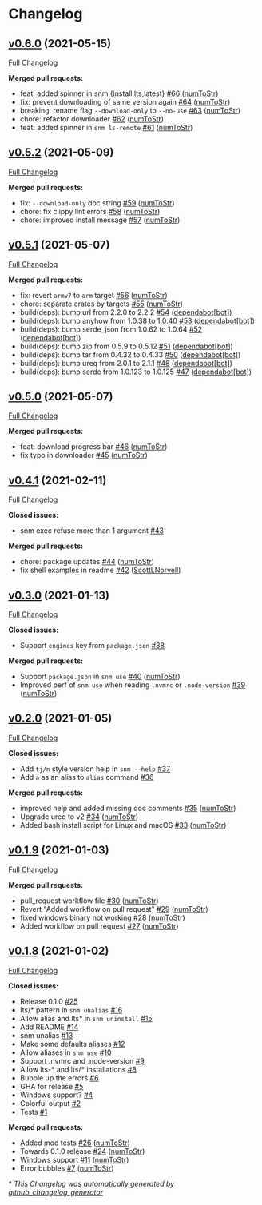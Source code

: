 # Changelog

## [v0.6.0](https://github.com/numtostr/snm/tree/v0.6.0) (2021-05-15)

[Full Changelog](https://github.com/numtostr/snm/compare/v0.5.2...v0.6.0)

**Merged pull requests:**

- feat: added spinner in snm {install,lts,latest} [\#66](https://github.com/numToStr/snm/pull/66) ([numToStr](https://github.com/numToStr))
- fix: prevent downloading of same version again [\#64](https://github.com/numToStr/snm/pull/64) ([numToStr](https://github.com/numToStr))
- breaking: rename flag `--download-only` to `--no-use` [\#63](https://github.com/numToStr/snm/pull/63) ([numToStr](https://github.com/numToStr))
- chore: refactor downloader [\#62](https://github.com/numToStr/snm/pull/62) ([numToStr](https://github.com/numToStr))
- feat: added spinner in `snm ls-remote` [\#61](https://github.com/numToStr/snm/pull/61) ([numToStr](https://github.com/numToStr))

## [v0.5.2](https://github.com/numtostr/snm/tree/v0.5.2) (2021-05-09)

[Full Changelog](https://github.com/numtostr/snm/compare/v0.5.1...v0.5.2)

**Merged pull requests:**

- fix: `--download-only` doc string [\#59](https://github.com/numToStr/snm/pull/59) ([numToStr](https://github.com/numToStr))
- chore: fix clippy lint errors [\#58](https://github.com/numToStr/snm/pull/58) ([numToStr](https://github.com/numToStr))
- chore: improved install message [\#57](https://github.com/numToStr/snm/pull/57) ([numToStr](https://github.com/numToStr))

## [v0.5.1](https://github.com/numtostr/snm/tree/v0.5.1) (2021-05-07)

[Full Changelog](https://github.com/numtostr/snm/compare/v0.5.0...v0.5.1)

**Merged pull requests:**

- fix: revert `armv7` to `arm` target [\#56](https://github.com/numToStr/snm/pull/56) ([numToStr](https://github.com/numToStr))
- chore: separate crates by targets [\#55](https://github.com/numToStr/snm/pull/55) ([numToStr](https://github.com/numToStr))
- build\(deps\): bump url from 2.2.0 to 2.2.2 [\#54](https://github.com/numToStr/snm/pull/54) ([dependabot[bot]](https://github.com/apps/dependabot))
- build\(deps\): bump anyhow from 1.0.38 to 1.0.40 [\#53](https://github.com/numToStr/snm/pull/53) ([dependabot[bot]](https://github.com/apps/dependabot))
- build\(deps\): bump serde\_json from 1.0.62 to 1.0.64 [\#52](https://github.com/numToStr/snm/pull/52) ([dependabot[bot]](https://github.com/apps/dependabot))
- build\(deps\): bump zip from 0.5.9 to 0.5.12 [\#51](https://github.com/numToStr/snm/pull/51) ([dependabot[bot]](https://github.com/apps/dependabot))
- build\(deps\): bump tar from 0.4.32 to 0.4.33 [\#50](https://github.com/numToStr/snm/pull/50) ([dependabot[bot]](https://github.com/apps/dependabot))
- build\(deps\): bump ureq from 2.0.1 to 2.1.1 [\#48](https://github.com/numToStr/snm/pull/48) ([dependabot[bot]](https://github.com/apps/dependabot))
- build\(deps\): bump serde from 1.0.123 to 1.0.125 [\#47](https://github.com/numToStr/snm/pull/47) ([dependabot[bot]](https://github.com/apps/dependabot))

## [v0.5.0](https://github.com/numtostr/snm/tree/v0.5.0) (2021-05-07)

[Full Changelog](https://github.com/numtostr/snm/compare/v0.4.1...v0.5.0)

**Merged pull requests:**

- feat: download progress bar [\#46](https://github.com/numToStr/snm/pull/46) ([numToStr](https://github.com/numToStr))
- fix typo in downloader [\#45](https://github.com/numToStr/snm/pull/45) ([numToStr](https://github.com/numToStr))

## [v0.4.1](https://github.com/numtostr/snm/tree/v0.4.1) (2021-02-11)

[Full Changelog](https://github.com/numtostr/snm/compare/v0.3.0...v0.4.1)

**Closed issues:**

- snm exec refuse more than 1 argument [\#43](https://github.com/numToStr/snm/issues/43)

**Merged pull requests:**

- chore: package updates [\#44](https://github.com/numToStr/snm/pull/44) ([numToStr](https://github.com/numToStr))
- fix shell examples in readme [\#42](https://github.com/numToStr/snm/pull/42) ([ScottLNorvell](https://github.com/ScottLNorvell))

## [v0.3.0](https://github.com/numtostr/snm/tree/v0.3.0) (2021-01-13)

[Full Changelog](https://github.com/numtostr/snm/compare/v0.2.0...v0.3.0)

**Closed issues:**

- Support `engines` key from `package.json` [\#38](https://github.com/numToStr/snm/issues/38)

**Merged pull requests:**

- Support `package.json` in `snm use` [\#40](https://github.com/numToStr/snm/pull/40) ([numToStr](https://github.com/numToStr))
- Improved perf of `snm use` when reading `.nvmrc` or `.node-version` [\#39](https://github.com/numToStr/snm/pull/39) ([numToStr](https://github.com/numToStr))

## [v0.2.0](https://github.com/numtostr/snm/tree/v0.2.0) (2021-01-05)

[Full Changelog](https://github.com/numtostr/snm/compare/v0.1.9...v0.2.0)

**Closed issues:**

- Add `tj/n` style version help in `snm --help` [\#37](https://github.com/numToStr/snm/issues/37)
- Add `a` as an alias to `alias` command [\#36](https://github.com/numToStr/snm/issues/36)

**Merged pull requests:**

- improved help and added missing doc comments [\#35](https://github.com/numToStr/snm/pull/35) ([numToStr](https://github.com/numToStr))
- Upgrade ureq to v2 [\#34](https://github.com/numToStr/snm/pull/34) ([numToStr](https://github.com/numToStr))
- Added bash install script for Linux and macOS [\#33](https://github.com/numToStr/snm/pull/33) ([numToStr](https://github.com/numToStr))

## [v0.1.9](https://github.com/numtostr/snm/tree/v0.1.9) (2021-01-03)

[Full Changelog](https://github.com/numtostr/snm/compare/v0.1.8...v0.1.9)

**Merged pull requests:**

- pull\_request workflow file [\#30](https://github.com/numToStr/snm/pull/30) ([numToStr](https://github.com/numToStr))
- Revert "Added workflow on pull request" [\#29](https://github.com/numToStr/snm/pull/29) ([numToStr](https://github.com/numToStr))
- fixed windows binary not working [\#28](https://github.com/numToStr/snm/pull/28) ([numToStr](https://github.com/numToStr))
- Added workflow on pull request [\#27](https://github.com/numToStr/snm/pull/27) ([numToStr](https://github.com/numToStr))

## [v0.1.8](https://github.com/numtostr/snm/tree/v0.1.8) (2021-01-02)

[Full Changelog](https://github.com/numtostr/snm/compare/e3cd4480038682a828a16a0e48f5f5bafe1b1684...v0.1.8)

**Closed issues:**

- Release 0.1.0 [\#25](https://github.com/numToStr/snm/issues/25)
- lts/\* pattern in `snm unalias` [\#16](https://github.com/numToStr/snm/issues/16)
- Allow alias and lts\* in `snm uninstall` [\#15](https://github.com/numToStr/snm/issues/15)
- Add README [\#14](https://github.com/numToStr/snm/issues/14)
- snm unalias [\#13](https://github.com/numToStr/snm/issues/13)
- Make some defaults aliases [\#12](https://github.com/numToStr/snm/issues/12)
- Allow aliases in `snm use` [\#10](https://github.com/numToStr/snm/issues/10)
- Support .nvmrc and .node-version [\#9](https://github.com/numToStr/snm/issues/9)
- Allow lts-\* and lts/\* installations [\#8](https://github.com/numToStr/snm/issues/8)
- Bubble up the errors [\#6](https://github.com/numToStr/snm/issues/6)
- GHA for release [\#5](https://github.com/numToStr/snm/issues/5)
- Windows support? [\#4](https://github.com/numToStr/snm/issues/4)
- Colorful output [\#2](https://github.com/numToStr/snm/issues/2)
- Tests [\#1](https://github.com/numToStr/snm/issues/1)

**Merged pull requests:**

- Added mod tests [\#26](https://github.com/numToStr/snm/pull/26) ([numToStr](https://github.com/numToStr))
- Towards 0.1.0 release [\#24](https://github.com/numToStr/snm/pull/24) ([numToStr](https://github.com/numToStr))
- Windows support [\#11](https://github.com/numToStr/snm/pull/11) ([numToStr](https://github.com/numToStr))
- Error bubbles [\#7](https://github.com/numToStr/snm/pull/7) ([numToStr](https://github.com/numToStr))



\* *This Changelog was automatically generated by [github_changelog_generator](https://github.com/github-changelog-generator/github-changelog-generator)*
